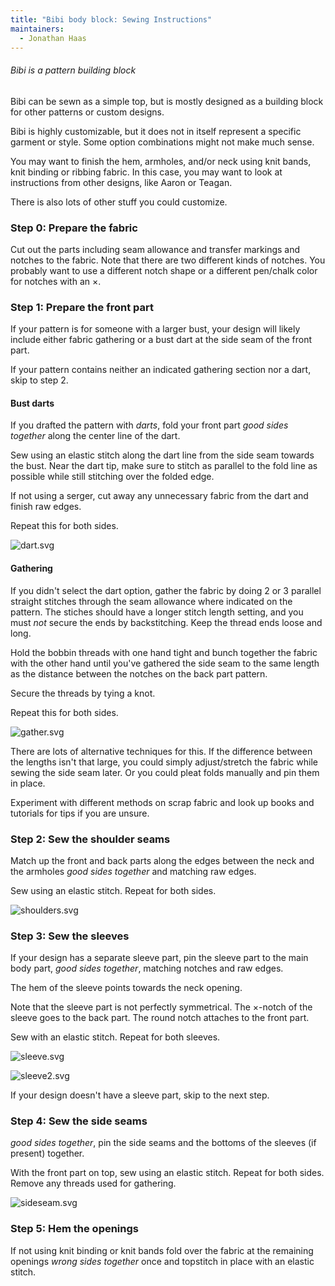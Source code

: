 ```yaml
---
title: "Bibi body block: Sewing Instructions"
maintainers:
  - Jonathan Haas
---
```


<Note>

###### Bibi is a pattern building block

Bibi can be sewn as a simple top, but is mostly designed as a building block for other patterns or custom designs.

Bibi is highly customizable, but it does not in itself represent a specific garment or style. Some option combinations might not make much sense. 

You may want to finish the hem, armholes, and/or neck using knit bands, knit binding or ribbing fabric.
In this case, you may want to look at instructions from other designs, like Aaron or Teagan.

There is also lots of other stuff you could customize.

</Note>

### Step 0: Prepare the fabric

Cut out the parts including seam allowance and transfer markings and notches to the fabric.
Note that there are two different kinds of notches. You probably want to use a different notch shape or a different pen/chalk color for notches with an ×.

### Step 1: Prepare the front part

If your pattern is for someone with a larger bust, your design will likely include
either fabric gathering or a bust dart at the side seam of the front part.

If your pattern contains neither an indicated gathering section nor a dart, skip to step 2.

#### Bust darts

If you drafted the pattern with _darts_, fold your front part _good sides together_ along the center line of the dart.

Sew using an elastic stitch along the dart line from the side seam towards the bust. 
Near the dart tip, make sure to stitch as parallel to the fold line as possible while still stitching over the folded edge.

If not using a serger, cut away any unnecessary fabric from the dart and finish raw edges. 

Repeat this for both sides.

![dart.svg](dart.svg)

#### Gathering

If you didn't select the dart option, gather the fabric by doing 2 or 3 parallel straight stitches through the seam allowance where indicated on the pattern.
The stiches should have a longer stitch length setting, and you must *not* secure the ends by backstitching.
Keep the thread ends loose and long.

Hold the bobbin threads with one hand tight and bunch together the fabric with the other hand until
you've gathered the side seam to the same length as the distance between the notches on the back part pattern.

Secure the threads by tying a knot.

Repeat this for both sides.

![gather.svg](gather.svg)

<Note>

There are lots of alternative techniques for this. If the difference between the lengths isn't that large,
you could simply adjust/stretch the fabric while sewing the side seam later. Or you could pleat folds manually and pin them in place.

Experiment with different methods on scrap fabric and look up books and tutorials for tips if you are unsure.

</Note>

### Step 2: Sew the shoulder seams

Match up the front and back parts along the edges between the neck and the armholes _good sides together_ and matching raw edges.

Sew using an elastic stitch. Repeat for both sides.

![shoulders.svg](shoulders.svg)

### Step 3: Sew the sleeves

If your design has a separate sleeve part, pin the sleeve part to the main body part, _good sides together_, matching notches and raw edges. 

The hem of the sleeve points towards the neck opening.

Note that the sleeve part is not perfectly symmetrical. The ×-notch of the sleeve goes to the back part.
The round notch attaches to the front part.

Sew with an elastic stitch. Repeat for both sleeves.

![sleeve.svg](sleeve.svg)

![sleeve2.svg](sleeve2.svg)

If your design doesn't have a sleeve part, skip to the next step.

### Step 4: Sew the side seams

_good sides together_, pin the side seams and the bottoms of the sleeves (if present) together.

With the front part on top, sew using an elastic stitch. Repeat for both sides. Remove any threads used for gathering.

![sideseam.svg](sideseam.svg)

### Step 5: Hem the openings

If not using knit binding or knit bands fold over the fabric at the remaining openings _wrong sides together_ once and topstitch in place with an elastic stitch.
